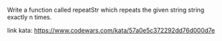 Write a function called repeatStr which repeats the given string string exactly n times.

link kata: https://www.codewars.com/kata/57a0e5c372292dd76d000d7e